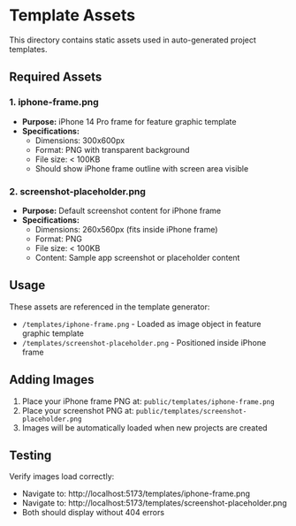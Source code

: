 # Template Assets

This directory contains static assets used in auto-generated project templates.

## Required Assets

### 1. iphone-frame.png
- **Purpose:** iPhone 14 Pro frame for feature graphic template
- **Specifications:**
  - Dimensions: 300x600px
  - Format: PNG with transparent background
  - File size: < 100KB
  - Should show iPhone frame outline with screen area visible

### 2. screenshot-placeholder.png
- **Purpose:** Default screenshot content for iPhone frame
- **Specifications:**
  - Dimensions: 260x560px (fits inside iPhone frame)
  - Format: PNG
  - File size: < 100KB
  - Content: Sample app screenshot or placeholder content

## Usage

These assets are referenced in the template generator:
- `/templates/iphone-frame.png` - Loaded as image object in feature graphic template
- `/templates/screenshot-placeholder.png` - Positioned inside iPhone frame

## Adding Images

1. Place your iPhone frame PNG at: `public/templates/iphone-frame.png`
2. Place your screenshot PNG at: `public/templates/screenshot-placeholder.png`
3. Images will be automatically loaded when new projects are created

## Testing

Verify images load correctly:
- Navigate to: http://localhost:5173/templates/iphone-frame.png
- Navigate to: http://localhost:5173/templates/screenshot-placeholder.png
- Both should display without 404 errors
